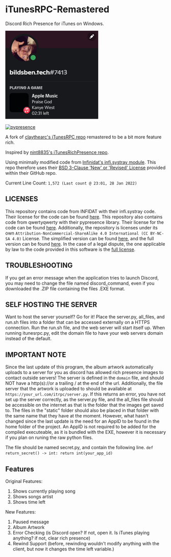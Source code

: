 # iTunesRPC-Remastered
Discord Rich Presence for iTunes on Windows.

![The application in use.](/docs/a.png)

[![pypresence](https://img.shields.io/badge/using-pypresence-00bb88.svg?style=for-the-badge&logo=discord&logoWidth=20)](https://github.com/qwertyquerty/pypresence)

A fork of [claythearc's iTunesRPC repo](https://github.com/claythearc/iTunesRPC) remastered to be a bit more feature rich.

Inspired by [nint8835's iTunesRichPresence repo](https://github.com/nint8835/iTunesRichPresence).

Using minimally modified code from [Infinidat's infi.systray module](https://github.com/Infinidat/infi.systray). This repo therefore uses their [BSD 3-Clause 'New' or 'Revised' License](https://github.com/Infinidat/infi.systray/blob/develop/LICENSE) 
provided within their GitHub repo.

Current Line Count: ```1,572 (Last count @ 23:01, 28 Jan 2022)```

## LICENSES

This repository contains code from INFIDAT with their infi.systray code. Their license for the code can be found [here](/LICENSES/INFIDAT-License). This repository also contains code from qwertyqwerty with their pypresence library. Their license for the code can be found [here](/LICENSES/pypresence-License). Additionally, the repository is licenses under its own ```Attribution-NonCommercial-ShareAlike 4.0 International (CC BY-NC-SA 4.0)``` License. The simplified version can be found [here](/LICENSES/Simplified-iTunesRPC-License), and the full version can be found [here](/LICENSES/Full-iTunesRPC-License). In the case of a legal dispute, the one applicable by law to the code provided in this software is the [full license](/LICENSES/Full-iTunesRPC-License). 

## TROUBLESHOOTING

If you get an error message when the application tries to launch Discord, you may need to change the file named discord_command, even if you downloaded the .ZIP file containing the files .EXE format.

## SELF HOSTING THE SERVER

Want to host the server yourself? Go for it! Place the server.py, all_files, and run.sh files into a folder that can be accessed externally on a HTTPS connection. Run the run.sh file, and the web server will start itself up. When running itunesrpc.py, edit the domain file to have your web servers domain instead of the default.

## IMPORTANT NOTE
Since the last update of this program, the album artwork automatically uploads to a server for you as discord has allowed rich presence images to contact outside servers! The server is defined in the ```domain``` file, and should NOT have a http(s)://or a trailing / at the end of the url. Additionally, the file server that the artwork is uploaded to should be available at ```https://your_url.com/itrpc/server.py```. If this returns an error, you have not set up the server correctly, as the server.py file, and the all_files file should be accessible on the internet as that is the folder that the images get saved to. The files in the "static" folder should also be placed in that folder with the same name that they have at the moment. However, what hasn't changed since the last update is the need for an AppID to be found in the home folder of the project. An AppID is not required to be added for the compiled executeable, as it is bundled with the EXE, however it is necessary if you plan on runing the raw python files.

The file should be named secret.py, and contain the following line.
```def return_secret() -> int: return int(your_app_id)```

## Features
Original Features:
1. Shows currently playing song
2. Shows songs artist
3. Shows time left

New Features:
1. Paused message
2. Album Artwork
3. Error Checking (is Discord open? If not, open it. Is iTunes playing anything? if not, clear rich presence)
4. Rewind Support (before, rewinding wouldn't modify anything with the client, but now it changes the time left variable.)